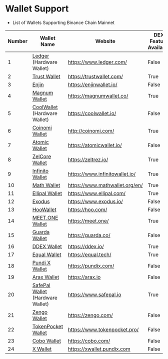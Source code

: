 # Wallet Support

* List of Wallets Supporting Binance Chain Mainnet

| Number | Wallet Name                                            | Website                          |DEX Feature Available|
| ------ | ------------------------------------------------------ | -------------------------------- |-----|
| 1      | [Ledger](wallets/ledger.md) (Hardware Wallet)          | <https://www.ledger.com/>        |False|
| 2      | [Trust Wallet](wallets/trust-wallet.md)                | <https://trustwallet.com/>       |True|
| 3      | [Enjin](wallets/enjin.md)                              | <https://enjinwallet.io/>        |False|
| 4      | [Magnum Wallet](wallets/magnum.md)                     | <https://magnumwallet.co/>       |True|
| 5      | [CoolWallet](wallets/cool-wallet.md) (Hardware Wallet) | <https://coolwallet.io/>         |False|
| 6      | [Coinomi Wallet](wallets/coinomi-wallet.md)            | <http://coinomi.com/>            |True|
| 7      | [Atomic Wallet](wallets/atomic-wallet.md)              | <https://atomicwallet.io/>       |False|
| 8      | [ZelCore Wallet](wallets/zelcore-wallet.md)            | <https://zeltrez.io/>            |True|
| 9      | [Infinito Wallet](wallets/infinito-wallet.md)          | <https://www.infinitowallet.io/> |True|
| 10     | [Math Wallet](wallets/math-wallet.md)                  | <https://www.mathwallet.org/en/> |True|
| 11     | [Ellipal Wallet](wallets/ellipal-wallet.md)            | <https://www.ellipal.com/>       |True|
| 12     | [Exodus](wallets/exodus.md)                            | <https://www.exodus.io/>         |False|
| 13     | [HooWallet](wallets/hoo-wallet.md)                     | <https://hoo.com/>               |False|
| 14     | [MEET.ONE Wallet](wallets/meet.md)                     | <https://meet.one/>              |True|
| 15     | [Guarda Wallet](wallets/guarda.md)                     | <https://guarda.co/>             |False|
| 16     | [DDEX Wallet](wallets/ddex.md)                         | <https://ddex.io/>               |True|
| 17     | [Equal Wallet](wallets/equal.md)                       | <https://equal.tech/>            |True|
| 18     | [Pundi X Wallet](wallets/pundi.md)                     | <https://pundix.com/>            |False|
| 19     | [Arax Wallet](wallets/arax.md)                         | <https://arax.io>                |False|
| 20     | [SafePal Wallet](wallets/safepal.md) (Hardware Wallet) | <https://www.safepal.io>         |True|
| 21     | [Zengo Wallet](wallets/zengo.md)                       | <https://zengo.com/>             |False|
| 22     | [TokenPocket Wallet](wallets/tokenpocket.md)           | <https://www.tokenpocket.pro/>   |False|
| 23     | [Cobo Wallet](wallets/cobo.md)                         | <https://cobo.com/>              |False|
| 24     | [X Wallet](wallets/xwallet.md)                         | <https://xwallet.pundix.com>     |False|
